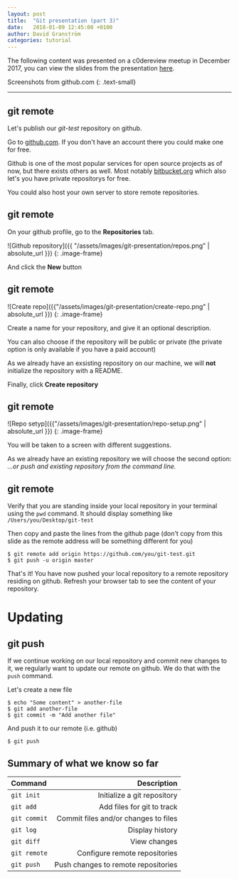 ```yaml
---
layout: post
title:  "Git presentation (part 3)"
date:   2018-01-09 12:45:00 +0100
author: David Granström
categories: tutorial
---
```


The following content was presented on a c0dereview meetup in December 2017, you can view the slides from the presentation [here](https://davidgranstrom.github.io/git-presentation).

Screenshots from github.com
{: .text-small}

---

## git remote

Let's publish our *git-test* repository on github. 

Go to [github.com](https://github.com/). If you don't have an account there you could make one for free.

Github is one of the most popular services for open source projects as of now, but there exists others as well. Most notably [bitbucket.org](https://bitbucket.org/) which also let's you have private repositorys for free.

You could also host your own server to store remote repositories.


## git remote

On your github profile, go to the **Repositories** tab.

![Github repository]({{ "/assets/images/git-presentation/repos.png" | absolute_url }})
{: .image-frame}

And click the **New** button


## git remote

![Create repo]({{"/assets/images/git-presentation/create-repo.png" | absolute_url }})
{: .image-frame}

Create a name for your repository, and give it an optional description.

You can also choose if the repository will be public or private (the private option is only available if you have a paid account)

As we already have an exsisting repository on our machine, we will **not** initialize the repository with a README.

Finally, click **Create repository**


## git remote

![Repo setyp]({{"/assets/images/git-presentation/repo-setup.png" | absolute_url }})
{: .image-frame}

You will be taken to a screen with different suggestions.

As we already have an existing repository we will choose the second option: *...or push and existing repository from the command line.*


## git remote

Verify that you are standing inside your local repository in your terminal using the `pwd` command. It should display something like `/Users/you/Desktop/git-test`

Then copy and paste the lines from the github page (don't copy from this slide as the remote address will be something different for you)

```
$ git remote add origin https://github.com/you/git-test.git
$ git push -u origin master
```

That's it! You have now pushed your local repository to a remote repository residing on github. Refresh your browser tab to see the content of your repository.


# Updating


## git push

If we continue working on our local repository and commit new changes to it, we regularly want to update our remote on github. We do that with the `push` command.

Let's create a new file

```
$ echo "Some content" > another-file
$ git add another-file
$ git commit -m "Add another file"
```
And push it to our remote (i.e. github)

```
$ git push
```

## Summary of what we know so far

| Command                     | Description                          |
|:--------------------------- | ------------------------------------:|
| `git init`                  | Initialize a git repository          |
| `git add`                   | Add files for git to track           |
| `git commit`                | Commit files and/or changes to files |
| `git log`                   | Display history                      |
| `git diff`                  | View changes                         |
| `git remote`                | Configure remote repositories        |
| `git push`                  | Push changes to remote repositories  |

